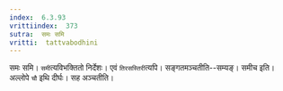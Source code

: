 ```yaml
---
index:  6.3.93
vrittiindex:  373
sutra:  समः समि
vritti:  tattvabodhini 
---
```


समः समि। `समी`त्यविभक्तितो निर्देशः। एवं `तिरसस्तिरी`त्यपि। सङ्गतमञ्चतीति--सम्यङ्। समीच इति। अल्लोपे `चौ` इथि दीर्घः। सह अञ्चतीति।

